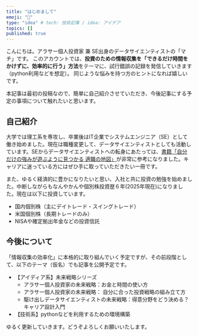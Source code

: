 ```yaml
---
title: "はじめまして"
emoji: "🕌"
type: "idea" # tech: 技術記事 / idea: アイデア
topics: []
published: true
---
```

こんにちは。アラサー個人投資家 兼 SE出身のデータサイエンティストの「マチ」です。
このアカウントでは、**投資のための情報収集を「できるだけ時間をかけずに、効率的に行う」方法**をテーマに、試行錯誤の記録を発信していきます（python利用などを想定）。
同じような悩みを持つ方のヒントになれば嬉しいです。

本記事は最初の投稿なので、簡単に自己紹介させていただき、今後記事にする予定の事項について触れたいと思います。


## 自己紹介
大学では理工系を専攻し、卒業後はIT企業でシステムエンジニア（SE）として働き始めました。現在は職種変更して、データサイエンティストとしても活動しています。SEからデータサイエンティストへの転身にあたっては、[書籍「自分だけの強みが遊ぶように見つかる 適職の地図」](https://amzn.asia/d/10zMVg7)が非常に参考になりました。キャリアに迷っている方にはぜひ手に取っていただきたい一冊です。

また、ゆるく経済的に豊かになりたいと思い、入社と共に投資の勉強を始めました。中断しながらもなんやかんや個別株投資歴６年(2025年現在)になりました。現在は以下に投資しています。
- 国内個別株（主にデイトレード・スイングトレード）
- 米国個別株（長期トレードのみ）
- NISAや確定拠出年金などの投資信託

## 今後について
「情報収集の効率化」に本格的に取り組んでいく予定ですが、その前段階として、以下のテーマ（仮名）でも記事を公開予定です。
- 【アイディア系】未来戦略シリーズ
  * アラサー個人投資家の未来戦略：お金と時間の使い方
  * アラサー個人投資家の未来戦略： 自分に合った投資戦略の組み立て方
  * 駆け出しデータサイエンティストの未来戦略：得意分野をどう決める？キャリア設計入門
- 【技術系】pythonなどを利用するための環境構築

ゆるく更新していきます。どうぞよろしくお願いいたします。

